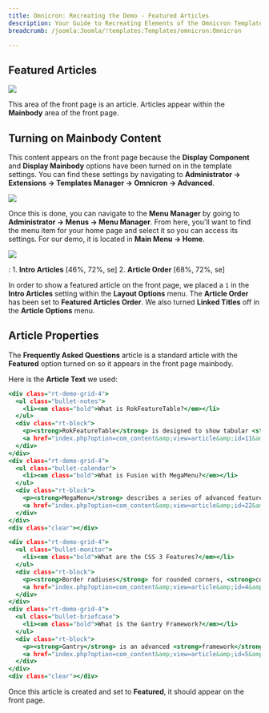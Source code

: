 ```yaml
---
title: Omnicron: Recreating the Demo - Featured Articles
description: Your Guide to Recreating Elements of the Omnicron Template for Joomla
breadcrumb: /joomla:Joomla/!templates:Templates/omnicron:Omnicron

---
```


Featured Articles
-----

![][demo]

This area of the front page is an article. Articles appear within the **Mainbody** area of the front page.

Turning on Mainbody Content
-----

This content appears on the front page because the **Display Component** and **Display Mainbody** options have been turned on in the template settings. You can find these settings by navigating to **Administrator -> Extensions -> Templates Manager -> Omnicron -> Advanced**.

![][advanced]

Once this is done, you can navigate to the **Menu Manager** by going to **Administrator -> Menus -> Menu Manager**. From here, you'll want to find the menu item for your home page and select it so you can access its settings. For our demo, it is located in **Main Menu -> Home**.

![][menu]

:   1. **Intro Articles** [46%, 72%, se]
    2. **Article Order** [68%, 72%, se]

In order to show a featured article on the front page, we placed a `1` in the **Intro Articles** setting within the **Layout Options** menu. The **Article Order** has been set to **Featured Articles Order**. We also turned **Linked Titles** off in the **Article Options** menu.

Article Properties
-----

The **Frequently Asked Questions** article is a standard article with the **Featured** option turned on so it appears in the front page mainbody.

Here is the **Article Text** we used:

~~~ .html
<div class="rt-demo-grid-4">
  <ul class="bullet-notes">
    <li><em class="bold">What is RokFeatureTable?</em></li>
  </ul>
  <div class="rt-block">
    <p><strong>RokFeatureTable</strong> is designed to show tabular <strong>data</strong>, offering a user friendly <strong>interface</strong> and integrated styling.</p>
    <a href="index.php?option=com_content&amp;view=article&amp;id=11&amp;Itemid=110" class="readon"><span>More Details</span></a>
  </div>
</div>
<div class="rt-demo-grid-4">
  <ul class="bullet-calendar">
    <li><em class="bold">What is Fusion with MegaMenu?</em></li>
  </ul>
  <div class="rt-block">
    <p><strong>MegaMenu</strong> describes a series of advanced features, such as <strong>grouped items</strong> and <strong>inline modules</strong>, to the <strong>Fusion</strong> dropdown menu.</p>
    <a href="index.php?option=com_content&amp;view=article&amp;id=22&amp;Itemid=118" class="readon"><span>More Details</span></a>
  </div>
</div>
<div class="clear"></div>

<div class="rt-demo-grid-4">
  <ul class="bullet-monitor">
    <li><em class="bold">What are the CSS 3 Features?</em></li>
  </ul>
  <div class="rt-block">
    <p><strong>Border radiuses</strong> for rounded corners, <strong>color transitions</strong> on hover, box shadows and CSS <strong>rotation</strong> are all included.</p>
    <a href="index.php?option=com_content&amp;view=article&amp;id=4&amp;Itemid=107" class="readon"><span>More Details</span></a>
  </div>
</div>
<div class="rt-demo-grid-4">
  <ul class="bullet-briefcase">
    <li><em class="bold">What is the Gantry Framework?</em></li>
  </ul>
  <div class="rt-block">
    <p><strong>Gantry</strong> is an advanced <strong>framework</strong> that powers our latest templates, offering an excellent <strong>foundation</strong>, full of <strong>features</strong>.</p>
    <a href="index.php?option=com_content&amp;view=article&amp;id=5&amp;Itemid=133" class="readon"><span>More Details</span></a>
  </div>
</div>
<div class="clear"></div>
~~~

Once this article is created and set to **Featured**, it should appear on the front page.

[demo]: assets/demo_6.jpeg
[advanced]: assets/advanced.jpeg
[menu]: assets/menu.jpeg
